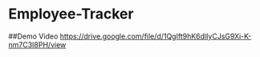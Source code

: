 # Employee-Tracker

##Demo Video
https://drive.google.com/file/d/1QgIft9hK6dlIyCJsG9Xi-K-nm7C3I8PH/view 
